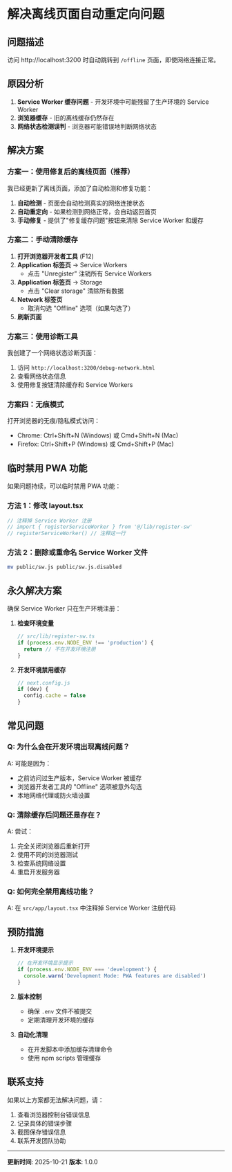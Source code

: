 # 解决离线页面自动重定向问题

## 问题描述
访问 http://localhost:3200 时自动跳转到 `/offline` 页面，即使网络连接正常。

## 原因分析
1. **Service Worker 缓存问题** - 开发环境中可能残留了生产环境的 Service Worker
2. **浏览器缓存** - 旧的离线缓存仍然存在
3. **网络状态检测误判** - 浏览器可能错误地判断网络状态

## 解决方案

### 方案一：使用修复后的离线页面（推荐）

我已经更新了离线页面，添加了自动检测和修复功能：

1. **自动检测** - 页面会自动检测真实的网络连接状态
2. **自动重定向** - 如果检测到网络正常，会自动返回首页
3. **手动修复** - 提供了"修复缓存问题"按钮来清除 Service Worker 和缓存

### 方案二：手动清除缓存

1. **打开浏览器开发者工具** (F12)
2. **Application 标签页** → Service Workers
   - 点击 "Unregister" 注销所有 Service Workers
3. **Application 标签页** → Storage
   - 点击 "Clear storage" 清除所有数据
4. **Network 标签页**
   - 取消勾选 "Offline" 选项（如果勾选了）
5. **刷新页面**

### 方案三：使用诊断工具

我创建了一个网络状态诊断页面：

1. 访问 `http://localhost:3200/debug-network.html`
2. 查看网络状态信息
3. 使用修复按钮清除缓存和 Service Workers

### 方案四：无痕模式

打开浏览器的无痕/隐私模式访问：
- Chrome: Ctrl+Shift+N (Windows) 或 Cmd+Shift+N (Mac)
- Firefox: Ctrl+Shift+P (Windows) 或 Cmd+Shift+P (Mac)

## 临时禁用 PWA 功能

如果问题持续，可以临时禁用 PWA 功能：

### 方法 1：修改 layout.tsx
```typescript
// 注释掉 Service Worker 注册
// import { registerServiceWorker } from '@/lib/register-sw'
// registerServiceWorker() // 注释这一行
```

### 方法 2：删除或重命名 Service Worker 文件
```bash
mv public/sw.js public/sw.js.disabled
```

## 永久解决方案

确保 Service Worker 只在生产环境注册：

1. **检查环境变量**
   ```typescript
   // src/lib/register-sw.ts
   if (process.env.NODE_ENV !== 'production') {
     return // 不在开发环境注册
   }
   ```

2. **开发环境禁用缓存**
   ```typescript
   // next.config.js
   if (dev) {
     config.cache = false
   }
   ```

## 常见问题

### Q: 为什么会在开发环境出现离线问题？
A: 可能是因为：
- 之前访问过生产版本，Service Worker 被缓存
- 浏览器开发者工具的 "Offline" 选项被意外勾选
- 本地网络代理或防火墙设置

### Q: 清除缓存后问题还是存在？
A: 尝试：
1. 完全关闭浏览器后重新打开
2. 使用不同的浏览器测试
3. 检查系统网络设置
4. 重启开发服务器

### Q: 如何完全禁用离线功能？
A: 在 `src/app/layout.tsx` 中注释掉 Service Worker 注册代码

## 预防措施

1. **开发环境提示**
   ```typescript
   // 在开发环境显示提示
   if (process.env.NODE_ENV === 'development') {
     console.warn('Development Mode: PWA features are disabled')
   }
   ```

2. **版本控制**
   - 确保 `.env` 文件不被提交
   - 定期清理开发环境的缓存

3. **自动化清理**
   - 在开发脚本中添加缓存清理命令
   - 使用 npm scripts 管理缓存

## 联系支持

如果以上方案都无法解决问题，请：
1. 查看浏览器控制台错误信息
2. 记录具体的错误步骤
3. 截图保存错误信息
4. 联系开发团队协助

---

**更新时间**: 2025-10-21
**版本**: 1.0.0